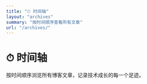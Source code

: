 ```yaml
---
title: "⏱ 时间轴"
layout: "archives"
summary: "按时间顺序查看所有文章"
url: "/archives/"
---
```


# ⏱ 时间轴

按时间顺序浏览所有博客文章，记录技术成长的每一个足迹。